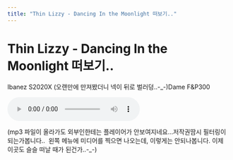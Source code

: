 ```yaml
---
title: "Thin Lizzy - Dancing In the Moonlight 떠보기.."
---
```

# Thin Lizzy - Dancing In the Moonlight 떠보기..


Ibanez S2020X (오랜만에 만져봤더니 넥이 뒤로 벌러덩..-_-)Dame F&amp;P300

![audio](/assets/images/43ec8373770b87f8332440e2d1d4f9dc.mp3)



(mp3 파일이 올라가도 외부인한테는 플레이어가 안보여지네요...저작권땀시 필터링이 되는가봅니다..  왼쪽 메뉴에 미디어를 찍으면 나오는데, 이렇게는 안되나봅니다. 이제 이곳도 슬슬 떠날 때가 된건가..-_-)

